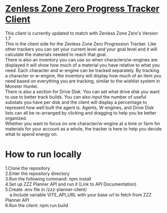 # [Zenless Zone Zero Progress Tracker Client](https://zzz-planner.onrender.com/login)

This client is currently updated to match with Zenless Zone Zero's Version 1.7 <br />
This is the client side for the Zenless Zone Zero Progression Tracker. Like other trackers you can set your current level and your goal level and it will calculate the materials needed to reach that goal. <br />
There is also an inventory you can use so when characters/w-engines are displayed it will show how much of a material you have relative to what you need. Each character and w-engine can be tracked separately. By tracking a character or w-engine, the inventory will display how much of an item you need based on everything you are tracking, similar to the wishlist system in Monster Hunter. <br />
There is also a section for Drive Disk. You can set what drive disk you want to use to better track builds. You can also input the number of useful substats you have per disk and the client will display a percentage to represent how well built the agent is. Agents, W-engines, and Drive Disk lists can all be re-arranged by clicking and dragging to help you be better organized. <br />
Whether you want to focus on one character/w-engine at a time or farm for materials for your account as a whole, the tracker is here to help you decide what to spend energy on. <br />

# How to run locally

1.Clone the repository <br />
2.Enter the repository directory <br />
3.Run the following command: npm install <br />
4.Set up ZZZ Planner API and run it (Link to API Documentation) <br />
5.Create .env file in /zzz-planner-client/ <br />
&emsp;a.Include variable VITE_API_URL with your base url to fetch from ZZZ Planner API <br />
6.Run the client: npm run build <br />
